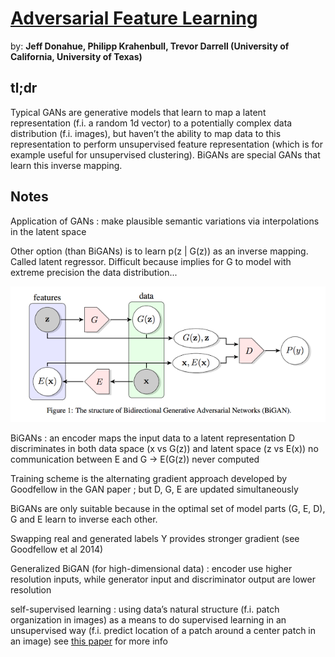 # [Adversarial Feature Learning](https://openreview.net/pdf?id=BJtNZAFgg) 

by: **Jeff Donahue, Philipp Krahenbull, Trevor Darrell (University of California, University of Texas)**

## tl;dr

Typical GANs are generative models that learn to map a latent representation (f.i. a random 1d vector) to a potentially complex data distribution (f.i. images), but haven’t the ability to map data to this representation to perform unsupervised feature representation (which is for example useful for unsupervised clustering). BiGANs are special GANs that learn this inverse mapping.

## Notes

Application of GANs : make plausible semantic variations via interpolations in the latent space

Other option (than BiGANs) is to learn p(z | G(z)) as an inverse mapping. Called latent regressor. 
Difficult because implies for G to model with extreme precision the data distribution...

![](imgs/afl.png)

BiGANs :
an encoder maps the input data to a latent representation
D discriminates in both data space (x vs G(z)) and latent space (z vs E(x))
no communication between E and G   ->   E(G(z)) never computed

Training scheme is the alternating gradient approach developed by Goodfellow in the GAN paper ; but D, G, E are updated simultaneously

BiGANs are only suitable because in the optimal set of model parts (G, E, D), G and E learn to inverse each other.

Swapping real and generated labels Y provides stronger gradient (see Goodfellow et al 2014)

Generalized BiGAN (for high-dimensional data) : encoder use higher resolution inputs, while generator input and discriminator output are lower resolution

self-supervised learning : using data’s natural structure (f.i. patch organization in images) as a means to do supervised learning in an unsupervised way (f.i. predict location of a patch around a center patch in an image) 
see [this paper](https://arxiv.org/pdf/1505.05192.pdf) for more info